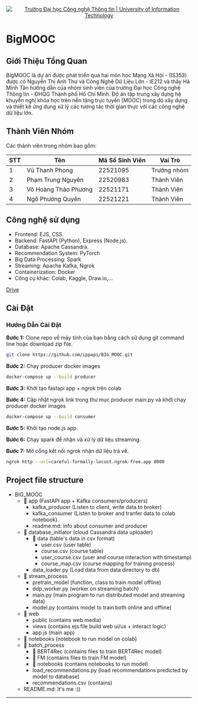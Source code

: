 <!-- Banner -->
<p align="center">
  <a href="https://www.uit.edu.vn/" title="Trường Đại học Công nghệ Thông tin" style="border: none;">
    <img src="https://i.imgur.com/WmMnSRt.png" alt="Trường Đại học Công nghệ Thông tin | University of Information Technology">
  </a>
</p>

# BigMOOC

## Giới Thiệu Tổng Quan

BigMOOC là dự án được phát triển qua hai môn học Mạng Xã Hội - (IS353) được cô Nguyễn Thị Anh Thư và Công Nghệ Dữ Liệu Lớn - IE212 và thầy Hà Minh Tân hướng dẫn của nhóm sinh viên của trường Đại học Công nghệ Thông tin - ĐHQG Thành phố Hồ Chí Minh. Đồ án tập trung xây dựng hệ khuyến nghị khóa học trên nền tảng trực tuyến (MOOC) trong đó xây dựng và thiết kế ứng dụng xử lý các tương tác thời gian thực với các công nghệ dữ liệu lớn.

## Thành Viên Nhóm

Các thành viên trong nhóm bao gồm:

| STT | Tên                  | Mã Số Sinh Viên | Vai Trò     |
| --- | -------------------- | --------------- | ----------- |
| 1   | Vũ Thanh Phong       | 22521095        | Trưởng nhóm |
| 2   | Phạm Trung Nguyên    | 22520983        | Thành Viên  |
| 3   | Võ Hoàng Thảo Phương | 22521171        | Thành Viên  |
| 4   | Ngô Phương Quyên     | 22521221        | Thành Viên  |

## Công nghệ sử dụng

 - Frontend: EJS, CSS.
 - Backend: FastAPI (Python), Express (Node.js).
 - Database: Apache Cassandra.
 - Recommendation System: PyTorch
 - Big Data Processing: Spark
 - Streaming: Apache Kafka, Ngrok
 - Containerization: Docker
 - Công cụ khác: Colab, Kaggle, Draw.io,...

[Drive](https://drive.google.com/drive/u/2/folders/1naMgCV6hGWTB25WFfiNL0xF-kCNGqjwx)

## Cài Đặt

### Hướng Dẫn Cài Đặt

**Bước 1:** Clone repo về máy tính của bạn bằng cách sử dụng git command line hoặc download zip file.

```bash
git clone https://github.com/ippapi/BIG_MOOC.git
```

**Bước 2:** Chạy producer docker images
```bash
docker-compose up --build producer
```

**Bước 3:** Khởi tạo fastapi app + ngrok trên colab

**Bước 4:** Cập nhật ngrok link trong thư mục producer main.py và khởi chạy producer docker images
```bash
docker-compose up --build consumer
```

**Bước 5:** Khởi tạo node.js app.

**Bước 6:** Chạy spark để nhận và xử lý dữ liệu streaming.

**Bước 7:** Mở cổng kết nối ngrok nhận dữ liệu trả về.
```Bash
ngrok http --url=careful-formally-locust.ngrok-free.app 8000
```

## **Project file structure**
 - BIG_MOOC
	 - 📁 app (FastAPI app + Kafka consumers/producers)
		 - 	kafka_producer (Listen to client, write data to broker)
		 - kafka_consumer (Listen to broker and tranfer data to colab notebook)
		 - readme.md: info about consumer and producer
	 - 📁 database_initiator (cloud Cassandra data uploader)
		 - 📁 data (table's data in csv format)
			 - user.csv (user table)
			 - course.csv (course table)
			 - user_course.csv (user and course interaction with timestamp)
			 - course_map.csv (course mapping for training process)
		 - data_loader.py (Load data from data directory to db)
	 -  📁 stream_process
		 - pretrain_model (function, class to train model offline)
		 - ddp_worker.py (worker on streaming batch)
		 - main.py (main program to run distributed model and streaming data)
		 - model.py (contains model to train both online and offline)
	 - 📁 web
		 - public (contains web media)
		 - views (contains ejs file build web ui/ux + interact logic)
		 - app.js (main app)
	 - 📁 notebooks (notebook to run model on colab)
	 - 📁 batch_process 
		 - 📁 BERT4Rec (contains files to train BERT4Rec model)
		 - 📁 FM (contains files to train FM model)
		 - 📁 notebooks (contains notebooks to run model)
		 - load_recommendations.py (load recommendations predicted by model to database)
		 - recommendations.csv (contains)
	 - README.md: It's me :))
---
